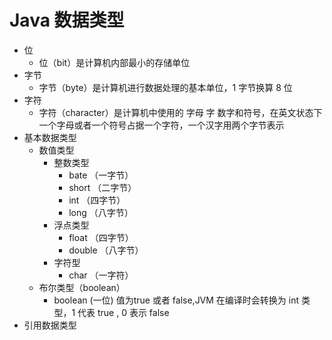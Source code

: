 # Java 数据类型
- 位
  - 位（bit）是计算机内部最小的存储单位
- 字节
  - 字节（byte）是计算机进行数据处理的基本单位，1 字节换算 8 位
- 字符
  - 字符（character）是计算机中使用的 字母 字 数字和符号，在英文状态下一个字母或者一个符号占据一个字符，一个汉字用两个字节表示 
- 基本数据类型
  - 数值类型 
    - 整数类型
      - bate  （一字节）
      - short  （二字节）
      - int  （四字节）
      - long  （八字节）
    - 浮点类型
      - float  （四字节）
      - double  （八字节）
    - 字符型
      - char  （一字符） 
  - 布尔类型（boolean）
    - boolean (一位) 值为true 或者 false,JVM 在编译时会转换为 int 类型，1 代表 true , 0 表示 false
- 引用数据类型
